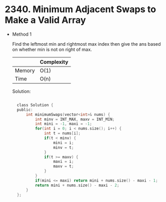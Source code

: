# 2340. Minimum Adjacent Swaps to Make a Valid Array

- Method 1

  Find the leftmost min and rightmost max index then give the ans based on whether min is not on right of max.

  |        | Complexity |
  | ------ | ---------- |
  | Memory | O(1)       |
  | Time   | O(n)       |

  Solution:

  ```h

    class Solution {
    public:
        int minimumSwaps(vector<int>& nums) {
            int minv = INT_MAX, maxv = INT_MIN;
            int mini = -1, maxi = -1;
            for(int i = 0; i < nums.size(); i++) {
                int t = nums[i];
                if(t < minv) {
                    mini = i;
                    minv = t;
                }
                if(t >= maxv) {
                    maxi = i;
                    maxv = t;
                }
            }
            if(mini <= maxi) return mini + nums.size() - maxi - 1;
            return mini + nums.size() - maxi - 2;
        }
    };

  ```

<!-- - Method 2

    This is another method.

    | |   Complexity  |
    | ----------- | ----------- |
    |  Memory     | O(n) |
    |      Time       |  O(n) |


    Solution:

    ``` h



    ```

- Additional Knowledge:

    Here are some additional knowledge.



<br> -->
